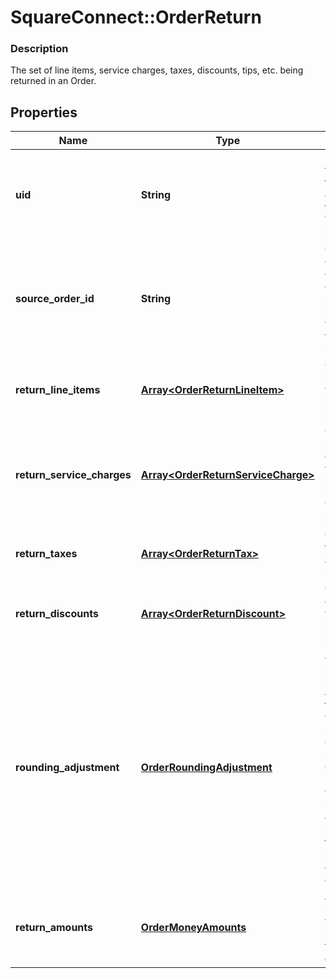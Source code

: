 # SquareConnect::OrderReturn

### Description

The set of line items, service charges, taxes, discounts, tips, etc. being returned in an Order.

## Properties
Name | Type | Description | Notes
------------ | ------------- | ------------- | -------------
**uid** | **String** | Unique ID that identifies the return only within this order.  This field is read-only. | [optional] 
**source_order_id** | **String** | Order which contains the original sale of these returned line items. This will be unset for unlinked returns. | [optional] 
**return_line_items** | [**Array&lt;OrderReturnLineItem&gt;**](OrderReturnLineItem.md) | Collection of line items which are being returned. | [optional] 
**return_service_charges** | [**Array&lt;OrderReturnServiceCharge&gt;**](OrderReturnServiceCharge.md) | Collection of service charges which are being returned.  This field is read-only. | [optional] 
**return_taxes** | [**Array&lt;OrderReturnTax&gt;**](OrderReturnTax.md) | Collection of taxes which are being returned. | [optional] 
**return_discounts** | [**Array&lt;OrderReturnDiscount&gt;**](OrderReturnDiscount.md) | Collection of discounts which are being returned. | [optional] 
**rounding_adjustment** | [**OrderRoundingAdjustment**](OrderRoundingAdjustment.md) | A positive or negative rounding adjustment to the total value being returned. Commonly used to apply Cash Rounding when the minimum unit of account is smaller than the lowest physical denomination of currency. | [optional] 
**return_amounts** | [**OrderMoneyAmounts**](OrderMoneyAmounts.md) | Aggregate monetary value being returned by this Return entry. | [optional] 


